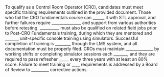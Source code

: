 To qualify as a Control Room Operator (CRO), candidates must meet specific training requirements outlined in the provided document. Those who fail the CRO fundamentals course can ______ it with STL approval, and further failures require _______________ and support from various authorities before retesting. __________ must also be qualified on related field jobs prior to Post-CRO Fundamentals training, during which they are mentored and _______ unit-specific console training using simulators. Successful completion of training is ________ through the LMS system, and all documentation must be properly filed. CROs must maintain ______________ by working shifts or completing simulator sessions each _______, and they are required to pass refresher _____ every three years with at least an 80% score. Failure to meet training or ____ requirements is addressed by a Board of Review to _________ corrective actions.